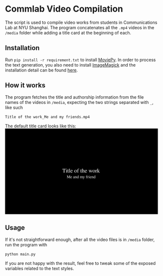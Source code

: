 # Commlab Video Compilation

The script is used to compile video works from students in Communications Lab at NYU Shanghai. The program concatenates all the `.mp4` videos in the `/media` folder while adding a title card at the beginning of each.

## Installation

Run `pip install -r requirement.txt` to install [MoviePy](https://zulko.github.io/moviepy/index.html). In order to process the text generation, you also need to install [ImageMagick](https://www.imagemagick.org/script/index.php) and the installation detail can be found [here](https://zulko.github.io/moviepy/install.html#other-optional-but-useful-dependencies).

## How it works

The program fetches the title and authorship information from the file names of the videos in `/media`, expecting the two strings separated with `_`, like such

```
Title of the work_Me and my friends.mp4
```

The default title card looks like this:
![default title card](./default_title_card.jpg)

## Usage

If it's not straightforward enough, after all the video files is in `/media` folder, run the program with

```
python main.py
```

If you are not happy with the result, feel free to tweak some of the exposed variables related to the text styles.

